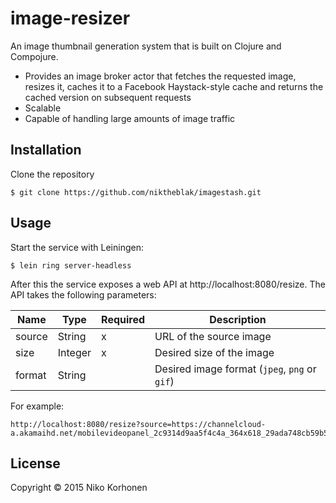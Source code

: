 image-resizer
=============

An image thumbnail generation system that is built on Clojure and Compojure.

- Provides an image broker actor that fetches the requested image, resizes it, caches it to a Facebook Haystack-style cache and returns the cached version on subsequent requests
- Scalable
- Capable of handling large amounts of image traffic

## Installation

Clone the repository

    $ git clone https://github.com/niktheblak/imagestash.git

## Usage

Start the service with Leiningen:

    $ lein ring server-headless

After this the service exposes a web API at http://localhost:8080/resize. The API takes the following parameters:

| Name   | Type    | Required | Description                                   |
|--------|-------- |----------|-----------------------------------------------|
| source | String  | x        | URL of the source image                       |
| size   | Integer | x        | Desired size of the image                     |
| format | String  |          | Desired image format (`jpeg`, `png` or `gif`) |

For example:

    http://localhost:8080/resize?source=https://channelcloud-a.akamaihd.net/mobilevideopanel_2c9314d9aa5f4c4a_364x618_29ada748cb59b5dd.JPEG&size=800

## License

Copyright © 2015 Niko Korhonen
